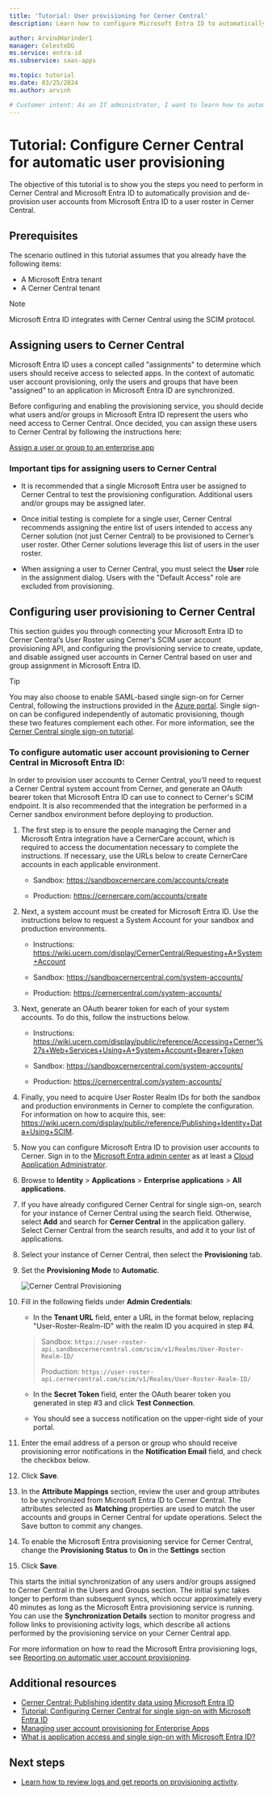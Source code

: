 ```yaml
---
title: 'Tutorial: User provisioning for Cerner Central'
description: Learn how to configure Microsoft Entra ID to automatically provision users to a roster in Cerner Central.

author: ArvindHarinder1
manager: CelesteDG
ms.service: entra-id
ms.subservice: saas-apps

ms.topic: tutorial
ms.date: 03/25/2024
ms.author: arvinh

# Customer intent: As an IT administrator, I want to learn how to automatically provision and deprovision user accounts from Microsoft Entra ID to Cerner Central so that I can streamline the user management process and ensure that users have the appropriate access to Cerner Central.
---
```


# Tutorial: Configure Cerner Central for automatic user provisioning

The objective of this tutorial is to show you the steps you need to perform in Cerner Central and Microsoft Entra ID to automatically provision and de-provision user accounts from Microsoft Entra ID to a user roster in Cerner Central.

## Prerequisites

The scenario outlined in this tutorial assumes that you already have the following items:

* A Microsoft Entra tenant
* A Cerner Central tenant

> [!NOTE]
> Microsoft Entra ID integrates with Cerner Central using the SCIM protocol.

## Assigning users to Cerner Central

Microsoft Entra ID uses a concept called "assignments" to determine which users should receive access to selected apps. In the context of automatic user account provisioning, only the users and groups that have been "assigned" to an application in Microsoft Entra ID are synchronized. 

Before configuring and enabling the provisioning service, you should decide what users and/or groups in Microsoft Entra ID represent the users who need access to Cerner Central. Once decided, you can assign these users to Cerner Central by following the instructions here:

[Assign a user or group to an enterprise app](~/identity/enterprise-apps/assign-user-or-group-access-portal.md)

### Important tips for assigning users to Cerner Central

* It is recommended that a single Microsoft Entra user be assigned to Cerner Central to test the provisioning configuration. Additional users and/or groups may be assigned later.

* Once initial testing is complete for a single user, Cerner Central recommends assigning the entire list of users intended to access any Cerner solution (not just Cerner Central) to be provisioned to Cerner’s user roster.  Other Cerner solutions leverage this list of users in the user roster.

* When assigning a user to Cerner Central, you must select the **User** role in the assignment dialog. Users with the "Default Access" role are excluded from provisioning.

## Configuring user provisioning to Cerner Central

This section guides you through connecting your Microsoft Entra ID to Cerner Central’s User Roster using Cerner's SCIM user account provisioning API, and configuring the provisioning service to create, update, and disable assigned user accounts in Cerner Central based on user and group assignment in Microsoft Entra ID.

> [!TIP]
> You may also choose to enable SAML-based single sign-on for Cerner Central, following the instructions provided in the [Azure portal](https://portal.azure.com). Single sign-on can be configured independently of automatic provisioning, though these two features complement each other. For more information, see the [Cerner Central single sign-on tutorial](cernercentral-tutorial.md).

<a name='to-configure-automatic-user-account-provisioning-to-cerner-central-in-azure-ad'></a>

### To configure automatic user account provisioning to Cerner Central in Microsoft Entra ID:

In order to provision user accounts to Cerner Central, you’ll need to request a Cerner Central system account from Cerner, and generate an OAuth bearer token that Microsoft Entra ID can use to connect to Cerner's SCIM endpoint. It is also recommended that the integration be performed in a Cerner sandbox environment before deploying to production.

1. The first step is to ensure the people managing the Cerner and Microsoft Entra integration have a CernerCare account, which is required to access the documentation necessary to complete the instructions. If necessary, use the URLs below to create CernerCare accounts in each applicable environment.

   * Sandbox:  https://sandboxcernercare.com/accounts/create

   * Production:  https://cernercare.com/accounts/create  

1. Next, a system account must be created for Microsoft Entra ID. Use the instructions below to request a System Account for your sandbox and production environments.

   * Instructions:  https://wiki.ucern.com/display/CernerCentral/Requesting+A+System+Account

   * Sandbox: https://sandboxcernercentral.com/system-accounts/

   * Production:  https://cernercentral.com/system-accounts/

1. Next, generate an OAuth bearer token for each of your system accounts. To do this, follow the instructions below.

   * Instructions:  https://wiki.ucern.com/display/public/reference/Accessing+Cerner%27s+Web+Services+Using+A+System+Account+Bearer+Token

   * Sandbox: https://sandboxcernercentral.com/system-accounts/

   * Production:  https://cernercentral.com/system-accounts/

1. Finally, you need to acquire User Roster Realm IDs for both the sandbox and production environments in Cerner to complete the configuration. For information on how to acquire this, see: https://wiki.ucern.com/display/public/reference/Publishing+Identity+Data+Using+SCIM. 

1. Now you can configure Microsoft Entra ID to provision user accounts to Cerner. Sign in to the [Microsoft Entra admin center](https://entra.microsoft.com) as at least a [Cloud Application Administrator](~/identity/role-based-access-control/permissions-reference.md#cloud-application-administrator).
1. Browse to **Identity** > **Applications** > **Enterprise applications** > **All applications**.

1. If you have already configured Cerner Central for single sign-on, search for your instance of Cerner Central using the search field. Otherwise, select **Add** and search for **Cerner Central** in the application gallery. Select Cerner Central from the search results, and add it to your list of applications.

1. Select your instance of Cerner Central, then select the **Provisioning** tab.

1. Set the **Provisioning Mode** to **Automatic**.

   ![Cerner Central Provisioning](./media/cernercentral-provisioning-tutorial/Cerner.PNG)

1. Fill in the following fields under **Admin Credentials**:

   * In the **Tenant URL** field, enter a URL in the format below, replacing "User-Roster-Realm-ID" with the realm ID you acquired in step #4.

    > Sandbox:
    > ```https://user-roster-api.sandboxcernercentral.com/scim/v1/Realms/User-Roster-Realm-ID/```
    > 
    > Production:
    > ```https://user-roster-api.cernercentral.com/scim/v1/Realms/User-Roster-Realm-ID/``` 

   * In the **Secret Token** field, enter the OAuth bearer token you generated in step #3 and click **Test Connection**.

   * You should see a success notification on the upper-right side of your portal.

1. Enter the email address of a person or group who should receive provisioning error notifications in the **Notification Email** field, and check the checkbox below.

1. Click **Save**.

1. In the **Attribute Mappings** section, review the user and group attributes to be synchronized from Microsoft Entra ID to Cerner Central. The attributes selected as **Matching** properties are used to match the user accounts and groups in Cerner Central for update operations. Select the Save button to commit any changes.

1. To enable the Microsoft Entra provisioning service for Cerner Central, change the **Provisioning Status** to **On** in the **Settings** section

1. Click **Save**.

This starts the initial synchronization of any users and/or groups assigned to Cerner Central in the Users and Groups section. The initial sync takes longer to perform than subsequent syncs, which occur approximately every 40 minutes as long as the Microsoft Entra provisioning service is running. You can use the **Synchronization Details** section to monitor progress and follow links to provisioning activity logs, which describe all actions performed by the provisioning service on your Cerner Central app.

For more information on how to read the Microsoft Entra provisioning logs, see [Reporting on automatic user account provisioning](~/identity/app-provisioning/check-status-user-account-provisioning.md).

## Additional resources

* [Cerner Central: Publishing identity data using Microsoft Entra ID](https://wiki.ucern.com/display/public/reference/Publishing+Identity+Data+Using+Azure+AD)
* [Tutorial: Configuring Cerner Central for single sign-on with Microsoft Entra ID](cernercentral-tutorial.md)
* [Managing user account provisioning for Enterprise Apps](~/identity/app-provisioning/configure-automatic-user-provisioning-portal.md)
* [What is application access and single sign-on with Microsoft Entra ID?](~/identity/enterprise-apps/what-is-single-sign-on.md)

## Next steps

* [Learn how to review logs and get reports on provisioning activity](~/identity/app-provisioning/check-status-user-account-provisioning.md).
